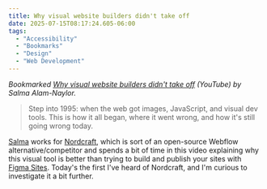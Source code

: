 ```yaml
---
title: Why visual website builders didn't take off
date: 2025-07-15T08:17:24.605-06:00
tags:
  - "Accessibility"
  - "Bookmarks"
  - "Design"
  - "Web Development" 
---
```


<div class="u-bookmark-of h-cite">
<p><i>Bookmarked <a class="u-url p-name" href="https://www.youtube.com/watch?v=BK_71QjkZmA">Why visual website builders didn't take off</a> (YouTube) by <span class="p-author">Salma Alam-Naylor</span>.</i></p>
</div>

<div class="e-content">

<blockquote>
<p>Step into 1995: when the web got images, JavaScript, and visual dev tools. This is how it all began, where it went wrong, and how it's still going wrong today.</p>
</blockquote>

[Salma](https://whitep4nth3r.com/) works for [Nordcraft](https://nordcraft.com/), which is sort of an open-source Webflow alternative/competitor and spends a bit of time in this video explaining why this visual tool is better than trying to build and publish your sites with [Figma Sites](https://adrianroselli.com/2025/05/do-not-publish-your-designs-on-the-web-with-figma-sites.html). Today's the first I've heard of Nordcraft, and I'm curious to investigate it a bit further.

</div>